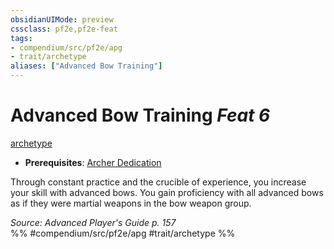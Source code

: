 ```yaml
---
obsidianUIMode: preview
cssclass: pf2e,pf2e-feat
tags:
- compendium/src/pf2e/apg
- trait/archetype
aliases: ["Advanced Bow Training"]
---
```

# Advanced Bow Training  *Feat 6*  
[archetype](/rules/traits/archetype.md)  

- **Prerequisites**: [Archer Dedication](/compendium/feats/archer-dedication-apg.md)

Through constant practice and the crucible of experience, you increase your skill with advanced bows. You gain proficiency with all advanced bows as if they were martial weapons in the bow weapon group.

*Source: Advanced Player's Guide p. 157*  
%% #compendium/src/pf2e/apg #trait/archetype %%